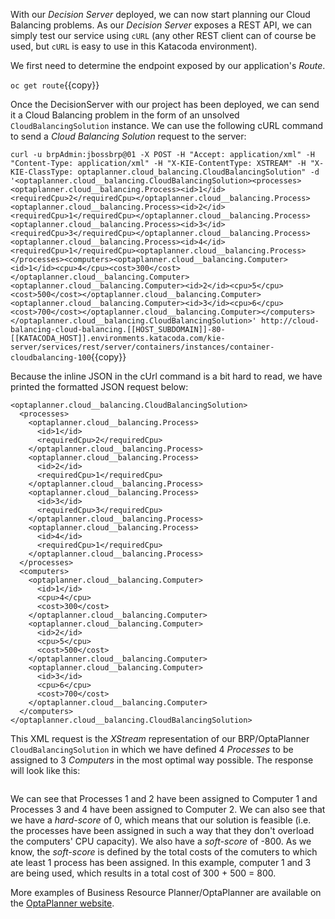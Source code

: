 With our *Decision Server* deployed, we can now start planning our Cloud Balancing problems. As our *Decision Server* exposes a REST API, we can simply test our service using `cURL` (any other REST client can of course be used, but `cURL` is easy to use in this Katacoda environment).

We first need to determine the endpoint exposed by our application's *Route*.

`oc get route`{{copy}}


Once the DecisionServer with our project has been deployed, we can send it a Cloud Balancing problem in the form of an unsolved `CloudBalancingSolution` instance. We can use the following cURL command to send a *Cloud Balancing Solution* request to the server:

`curl -u brpAdmin:jbossbrp@01 -X POST -H "Accept: application/xml" -H "Content-Type: application/xml" -H "X-KIE-ContentType: XSTREAM" -H "X-KIE-ClassType: optaplanner.cloud_balancing.CloudBalancingSolution" -d '<optaplanner.cloud__balancing.CloudBalancingSolution><processes>
    <optaplanner.cloud__balancing.Process><id>1</id><requiredCpu>2</requiredCpu></optaplanner.cloud__balancing.Process><optaplanner.cloud__balancing.Process><id>2</id><requiredCpu>1</requiredCpu></optaplanner.cloud__balancing.Process><optaplanner.cloud__balancing.Process><id>3</id><requiredCpu>3</requiredCpu></optaplanner.cloud__balancing.Process><optaplanner.cloud__balancing.Process><id>4</id><requiredCpu>1</requiredCpu><optaplanner.cloud__balancing.Process></processes><computers><optaplanner.cloud__balancing.Computer><id>1</id><cpu>4</cpu><cost>300</cost></optaplanner.cloud__balancing.Computer><optaplanner.cloud__balancing.Computer><id>2</id><cpu>5</cpu><cost>500</cost></optaplanner.cloud__balancing.Computer><optaplanner.cloud__balancing.Computer><id>3</id><cpu>6</cpu><cost>700</cost></optaplanner.cloud__balancing.Computer></computers></optaplanner.cloud__balancing.CloudBalancingSolution>' http://cloud-balancing-cloud-balancing.[[HOST_SUBDOMAIN]]-80-[[KATACODA_HOST]].environments.katacoda.com/kie-server/services/rest/server/containers/instances/container-cloudbalancing-100`{{copy}}

Because the inline JSON in the cUrl command is a bit hard to read, we have printed the formatted JSON request below:

```
<optaplanner.cloud__balancing.CloudBalancingSolution>
  <processes>
    <optaplanner.cloud__balancing.Process>
      <id>1</id>
      <requiredCpu>2</requiredCpu>
    </optaplanner.cloud__balancing.Process>
    <optaplanner.cloud__balancing.Process>
      <id>2</id>
      <requiredCpu>1</requiredCpu>
    </optaplanner.cloud__balancing.Process>
    <optaplanner.cloud__balancing.Process>
      <id>3</id>
      <requiredCpu>3</requiredCpu>
    </optaplanner.cloud__balancing.Process>
    <optaplanner.cloud__balancing.Process>
      <id>4</id>
      <requiredCpu>1</requiredCpu>
    </optaplanner.cloud__balancing.Process>
  </processes>
  <computers>
    <optaplanner.cloud__balancing.Computer>
      <id>1</id>
      <cpu>4</cpu>
      <cost>300</cost>
    </optaplanner.cloud__balancing.Computer>
    <optaplanner.cloud__balancing.Computer>
      <id>2</id>
      <cpu>5</cpu>
      <cost>500</cost>
    </optaplanner.cloud__balancing.Computer>
    <optaplanner.cloud__balancing.Computer>
      <id>3</id>
      <cpu>6</cpu>
      <cost>700</cost>
    </optaplanner.cloud__balancing.Computer>
  </computers>
</optaplanner.cloud__balancing.CloudBalancingSolution>
```

This XML request is the *XStream* representation of our BRP/OptaPlanner `CloudBalancingSolution` in which we have defined 4 *Processes* to be assigned to 3 *Computers* in the most optimal way possible. The response will look like this:

```

```

We can see that Processes 1 and 2 have been assigned to Computer 1 and Processes 3 and 4 have been assigned to Computer 2. We can also see that we have a *hard-score* of 0, which means that our solution is feasible (i.e. the processes have been assigned in such a way that they don't overload the computers' CPU capacity). We also have a *soft-score* of -800. As we know, the *soft-score* is defined by the total costs of the comuters to which ate least 1 process has been assigned. In this example, computer 1 and 3 are being used, which results in a total cost of 300 + 500 = 800.

More examples of Business Resource Planner/OptaPlanner are available on the [OptaPlanner website](https://www.optaplanner.org).
